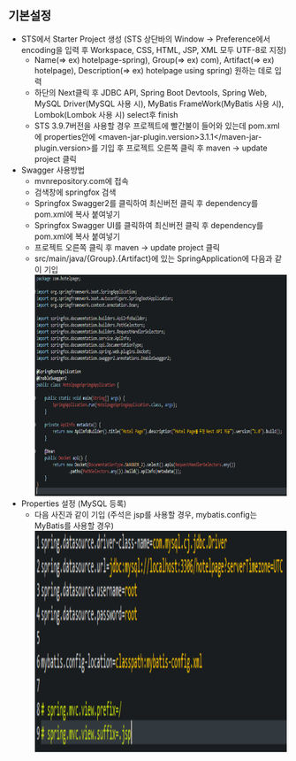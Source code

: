## 기본설정
 * STS에서 Starter Project 생성 (STS 상단바의 Window -> Preference에서 encoding을 입력 후 Workspace, CSS, HTML, JSP, XML 모두 UTF-8로 지정)
    * Name(=> ex) hotelpage-spring), Group(=> ex) com), Artifact(=> ex) hotelpage), Description(=> ex) hotelpage using spring) 원하는 데로 입력
    * 하단의 Next클릭 후 JDBC API, Spring Boot Devtools, Spring Web, MySQL Driver(MySQL 사용 시), MyBatis FrameWork(MyBatis 사용 시), Lombok(Lombok 사용 시) select후 finish
    * STS 3.9.7버전을 사용할 경우 프로젝트에 빨간불이 들어와 있는데 pom.xml에 properties안에 <maven-jar-plugin.version>3.1.1</maven-jar-plugin.version>를 기입 후 프로젝트 오른쪽 클릭 후 maven -> update project 클릭
 * Swagger 사용방법
    * mvnrepository.com에 접속
    * 검색창에 springfox 검색
    * Springfox Swagger2를 클릭하여 최신버전 클릭 후 dependency를 pom.xml에 복사 붙여넣기
    * Springfox Swagger UI를 클릭하여 최신버전 클릭 후 dependency를 pom.xml에 복사 붙여넣기
    * 프로젝트 오른쪽 클릭 후 maven -> update project 클릭
    * src/main/java/{Group}.{Artifact}에 있는 SpringApplication에 다음과 같이 기입
        <img src="image/springApplication.PNG" width="800px" height="400px" title="swagger 등록" alt="Register Swagger">
 * Properties 설정 (MySQL 등록)
    * 다음 사진과 같이 기입 (주석은 jsp를 사용할 경우, mybatis.config는 MyBatis를 사용할 경우)
        <img src="image/properties.PNG" width="800px" height="400px" title="properties 등록" alt="Register Properties">